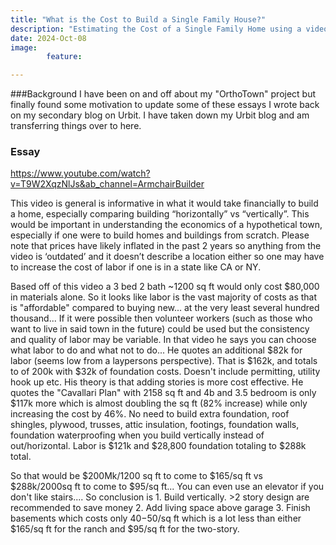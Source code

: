 ```yaml
---
title: "What is the Cost to Build a Single Family House?"
description: "Estimating the Cost of a Single Family Home using a video on youtube."
date: 2024-Oct-08
image:
        feature:

---
```


###Background
I have been on and off about my "OrthoTown" project but finally found some motivation to update some of these essays I wrote back on my secondary blog on Urbit. I have taken down my Urbit blog and am transferring things over to here.

### Essay
https://www.youtube.com/watch?v=T9W2XqzNlJs&ab_channel=ArmchairBuilder

This video is general is informative in what it would take financially to build a home, especially comparing building “horizontally” vs “vertically”. This would be important in understanding the economics of a hypothetical town, especially if one were to build homes and buildings from scratch. Please note that prices have likely inflated in the past 2 years so anything from the video is ‘outdated’ and it doesn’t describe a location either so one may have to increase the cost of labor if one is in a state like CA or NY.

Based off of this video a 3 bed 2 bath ~1200 sq ft would only cost $80,000 in materials alone. So it looks like labor is the vast majority of costs as that is "affordable" compared to buying new... at the very least several hundred thousand... If it were possible then volunteer workers (such as those who want to live in said town in the future) could be used but the consistency and quality of labor may be variable. In that video he says you can choose what labor to do and what not to do... He quotes an additional $82k for labor (seems low from a laypersons perspective). That is $162k, and totals to of 200k with $32k of foundation costs. Doesn't include permitting, utility hook up etc.
His theory is that adding stories is more cost effective. He quotes the "Cavallari Plan" with 2158 sq ft and 4b and 3.5 bedroom is only $117k more which is almost doubling the sq ft (82% increase) while only increasing the cost by 46%. No need to build extra foundation, roof shingles, plywood, trusses, attic insulation, footings, foundation walls, foundation waterproofing when you build vertically instead of out/horizontal. Labor is $121k and $28,800 foundation totaling to $288k total.

So that would be $200Mk/1200 sq ft to come to $165/sq ft vs $288k/2000sq ft to come to $95/sq ft... You can even use an elevator if you don't like stairs....
So conclusion is
    1. Build vertically. >2 story design are recommended to save money
    2. Add living space above garage
    3. Finish basements which costs only $40-$50/sq ft which is a lot less than either $165/sq ft for the ranch and $95/sq ft for the two-story.
